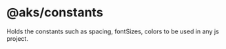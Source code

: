 # @aks/constants

Holds the constants such as spacing, fontSizes, colors to be used in any js project.
